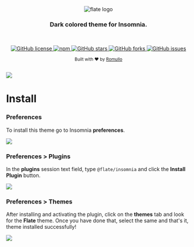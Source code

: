 <div align="center">
  <img alt="flate logo" src="https://github.com/hiukky/flate/raw/develop/assets/brand.png"/>
</div>

<h3 align="center">Dark colored theme for Insomnia.</h3>

<br/>

<p align="center">
  <a href="httdivs://github.com/hiukky/flate/blob/master/LICENSE">
    <img alt="GitHub license" src="https://img.shields.io/github/license/hiukky/flate?color=%236BF178&style=flat-square" />
  </a>
  <a href="https://www.npmjs.com/package/@flate/insomnia">
    <img alt="npm" src="https://img.shields.io/npm/dt/@flate/insomnia?color=%2300CECB&style=flat-square" />
  </a>
  <a href="https://github.com/hiukky/flate/stargazers">
    <img alt="GitHub stars" src="https://img.shields.io/github/stars/hiukky/flate?color=%23a29bfe&style=flat-square" />
  </a>
  <a href="https://github.com/hiukky/flate/network">
    <img alt="GitHub forks" src="https://img.shields.io/github/forks/hiukky/flate?color=%23ff595e&style=flat-square" />
  </a>
  <a href="https://github.com/hiukky/flate/issues">
    <img alt="GitHub issues" src="https://img.shields.io/github/issues/hiukky/flate?color=%23eab464&style=flat-square" />
  </a>
</p>

<p align="center">
  <sub>Built with ❤︎ by <a href="https://github.com/hiukky">Romullo</a>
  <br/><br/>
</p>

<img src="https://github.com/hiukky/flate/blob/master/packages/insomnia/assets/insomnia.png?raw=true" />

# Install

### Preferences

To install this theme go to Insomnia **preferences**.

<img src="https://github.com/hiukky/flate/blob/master/packages/insomnia/assets/preferences.png?raw=true" />

### Preferences > Plugins

In the **plugins** session text field, type `@flate/insomnia` and click the **Install Plugin** button.

<img src="https://github.com/hiukky/flate/blob/master/packages/insomnia/assets/plugins.png?raw=true" />

### Preferences > Themes

After installing and activating the plugin, click on the **themes** tab and look for the **Flate** theme. Once you have done that, select the same and that's it, theme installed successfully!

<img src="https://github.com/hiukky/flate/blob/master/packages/insomnia/assets/themes.png?raw=true" />
